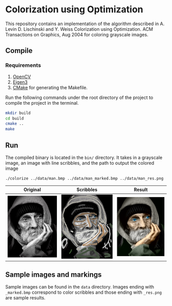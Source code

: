 # Colorization using Optimization

This repository contains an implementation of the algorithm described in 
A. Levin D. Lischinski and Y. Weiss Colorization using Optimization. ACM Transactions on Graphics, Aug 2004
for coloring grayscale images.

## Compile

### Requirements

1. [OpenCV](https://opencv.org/)
2. [Eigen3](https://eigen.tuxfamily.org/)
3. [CMake](https://cmake.org/) for generating the Makefile.

Run the following commands under the root directory of the project to compile the project in the terminal.

```bash
mkdir build
cd build
cmake ..
make
```

## Run

The compiled binary is located in the `bin/` directory.
It takes in a grayscale image, an image with line scribbles, and the path to output the colored image

```bash
./colorize ../data/man.bmp ../data/man_marked.bmp ../data/man_res.png
```

| Original                  | Scribbles                         | Result                      |
| :-------------:           | :-------------:                   | :-----:                     |
| ![Original](data/man.bmp) | ![Scribbles](data/man_marked.bmp) | ![Result](data/man_res.png) |

## Sample images and markings

Sample images can be found in the `data` directory. 
Images ending with `_marked.bmp` correspond to color scribbles
and those ending with `_res.png` are sample results.

